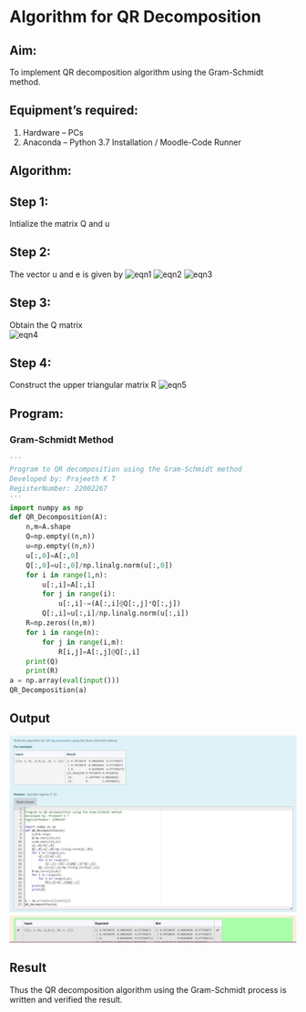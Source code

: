 # Algorithm for QR Decomposition
## Aim:
To implement QR decomposition algorithm using the Gram-Schmidt method.
## Equipment’s required:
1.	Hardware – PCs
2.	Anaconda – Python 3.7 Installation / Moodle-Code Runner
## Algorithm:

## Step 1:
Intialize the matrix Q and u
## Step 2:
The vector u and e is given by
![eqn1](./ex4.jpg)
![eqn2](./ex6.jpg)
![eqn3](./eq3.jpg)
## Step 3:
Obtain the Q matrix   
![eqn4](./ex1.jpg)
## Step 4:
Construct the upper triangular matrix R
![eqn5](./ex2.jpg)

## Program:
### Gram-Schmidt Method
```python
''' 
Program to QR decomposition using the Gram-Schmidt method
Developed by: Prajeeth K T
RegisterNumber: 22002267
'''
import numpy as np
def QR_Decomposition(A):
    n,m=A.shape
    Q=np.empty((n,n))
    u=np.empty((n,n))
    u[:,0]=A[:,0]
    Q[:,0]=u[:,0]/np.linalg.norm(u[:,0])
    for i in range(1,n):
        u[:,i]=A[:,i]
        for j in range(i):
            u[:,i]-=(A[:,i]@Q[:,j]*Q[:,j])
        Q[:,i]=u[:,i]/np.linalg.norm(u[:,i])
    R=np.zeros((n,m))
    for i in range(n):
        for j in range(i,m):
            R[i,j]=A[:,j]@Q[:,i]
    print(Q)
    print(R)
a = np.array(eval(input()))
QR_Decomposition(a)
```

## Output
![](./QR.jpg)

## Result
Thus the QR decomposition algorithm using the Gram-Schmidt process is written and verified the result.